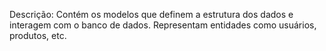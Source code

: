 Descrição: Contém os modelos que definem a estrutura dos dados e interagem com o banco de dados. Representam entidades como usuários, produtos, etc.